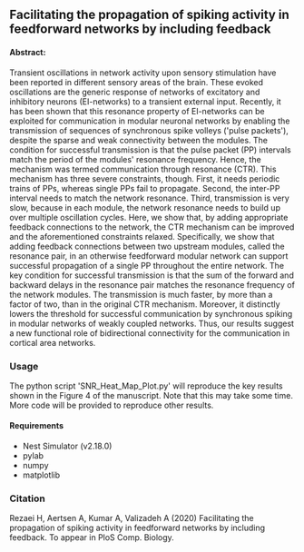 ## Facilitating the propagation of spiking activity in feedforward networks by including feedback

#### Abstract:
Transient oscillations in network activity upon sensory stimulation have been reported in different sensory areas of the brain. These evoked oscillations are the generic response of networks of excitatory and inhibitory neurons (EI-networks) to a transient external input. Recently, it has been shown that this resonance property of EI-networks can be exploited for communication in modular neuronal networks by enabling the transmission of sequences of synchronous spike volleys ('pulse packets'), despite the sparse and weak connectivity between the modules. The condition for successful transmission is that the pulse packet (PP) intervals match the period of the modules' resonance frequency. Hence, the mechanism was termed communication through resonance (CTR). This mechanism has three severe constraints, though. First, it needs periodic trains of PPs, whereas single PPs fail to propagate. Second, the inter-PP interval needs to match the network resonance. Third, transmission is very slow, because in each module, the network resonance needs to build up over multiple oscillation cycles. Here, we show that, by adding appropriate feedback connections to the network, the CTR mechanism can be improved and the aforementioned constraints relaxed. Specifically, we show that adding feedback connections between two upstream modules, called the resonance pair, in an otherwise feedforward modular network can support successful propagation of a single PP throughout the entire network. The key condition for successful transmission is that the sum of the forward and backward delays in the resonance pair matches the resonance frequency of the network modules. The transmission is much faster, by more than a factor of two, than in the original CTR mechanism. Moreover, it distinctly lowers the threshold for successful communication by synchronous spiking in modular networks of weakly coupled networks. Thus, our results suggest a new functional role of bidirectional connectivity for the communication in cortical area networks.


### Usage
The python script 'SNR_Heat_Map_Plot.py' will reproduce the key results shown in the Figure 4 of the manuscript. Note that this may take some time. 
More code will be provided to reproduce other results. 

#### Requirements
- Nest Simulator (v2.18.0)
- pylab
- numpy
- matplotlib


### Citation
Rezaei H, Aertsen A, Kumar A, Valizadeh A (2020) Facilitating the propagation of spiking activity in feedforward networks by including feedback. To appear in PloS Comp. Biology. 

